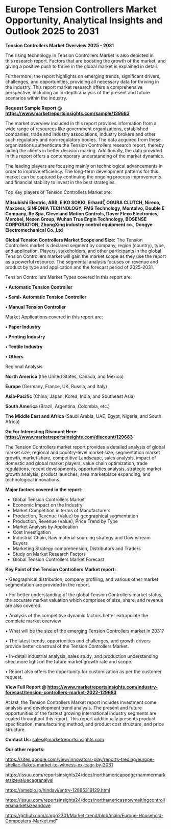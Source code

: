 # Europe Tension Controllers Market Opportunity, Analytical Insights and Outlook 2025 to 2031

<Strong> Tension Controllers Market Overview 2025 - 2031</strong>

The rising technology in Tension Controllers Market is also depicted in this research report. Factors that are boosting the growth of the market, and giving a positive push to thrive in the global market is explained in detail.

Furthermore, the report highlights on emerging trends, significant drivers, challenges, and opportunities, providing all necessary data for thriving in the industry. This report market research offers a comprehensive perspective, including an in-depth analysis of the present and future scenarios within the industry.

<strong>Request Sample Report @ <a href=https://www.marketreportsinsights.com/sample/129683>https://www.marketreportsinsights.com/sample/129683</a></strong>

The market overview included in this report provides information from a wide range of resources like government organizations, established companies, trade and industry associations, industry brokers and other such regulatory and non-regulatory bodies. The data acquired from these organizations authenticate the Tension Controllers research report, thereby aiding the clients in better decision making. Additionally, the data provided in this report offers a contemporary understanding of the market dynamics.

The leading players are focusing mainly on technological advancements in order to improve efficiency. The long-term development patterns for this market can be captured by continuing the ongoing process improvements and financial stability to invest in the best strategies.

Top Key players of Tension Controllers Market are:

<strong>Mitsubishi Electric, ABB, EIKO SOKKI, Erhardtⷨꙺ, OGURA CLUTCH, Nireco, Maxcess, SINFONIA TECHNOLOGY, FMS Technology, Montalvo, Double E Company, Re Spa, Cleveland Motion Controls, Dover Flexo Electronics, Merobel, Nexen Group, Wuhan True Engin Technology, BOSENSE CORPORATION, ZhongXing industry control equipment co., Dongye Electromechanical Co.,Ltd</strong>

<strong><b>Global Tension Controllers Market Scope and Size:</b></strong>
The Tension Controllers market is declared segment by company, region (country), type, and application. Players, stakeholders, and other participants in the global Tension Controllers market will gain the market scope as they use the report as a powerful resource. The segmental analysis focuses on revenue and product by type and application and the forecast period of 2025-2031.

Tension Controllers Market Types covered in this report are:

<strong>• Automatic Tension Controller

• Semi- Automatic Tension Controller

• Manual Tension Controller</strong>

Market Applications covered in this report are:

<strong>• Paper Industry

• Printing Industry

• Textile Industry

• Others</strong> 

Regional Analysis

<strong>North America</strong> (the United States, Canada, and Mexico)

<strong>Europe</strong> (Germany, France, UK, Russia, and Italy)

<strong>Asia-Pacific</strong> (China, Japan, Korea, India, and Southeast Asia)

<strong>South America</strong> (Brazil, Argentina, Colombia, etc.)

<strong>The Middle East and Africa</strong> (Saudi Arabia, UAE, Egypt, Nigeria, and South Africa)

<strong>Go For Interesting Discount Here: <a href=https://www.marketreportsinsights.com/discount/129683>https://www.marketreportsinsights.com/discount/129683</a></strong>

The Tension Controllers market report provides a detailed analysis of global market size, regional and country-level market size, segmentation market growth, market share, competitive Landscape, sales analysis, impact of domestic and global market players, value chain optimization, trade regulations, recent developments, opportunities analysis, strategic market growth analysis, product launches, area marketplace expanding, and technological innovations.

<strong><b>Major factors covered in the report:</b></strong>
<ul>
  <li>Global Tension Controllers Market </li>
  <li>Economic Impact on the Industry</li>
  <li>Market Competition in terms of Manufacturers</li>
  <li>Production, Revenue (Value) by geographical segmentation</li>
  <li>Production, Revenue (Value), Price Trend by Type</li>
  <li>Market Analysis by Application</li>
  <li>Cost Investigation</li>
  <li>Industrial Chain, Raw material sourcing strategy and Downstream Buyers</li>
  <li>Marketing Strategy comprehension, Distributors and Traders</li>
  <li>Study on Market Research Factors</li>
  <li>Global Tension Controllers Market Forecast</li>
</ul>

<strong><b>Key Point of the Tension Controllers Market report:</b></strong>

• Geographical distribution, company profiling, and various other market segmentation are provided in the report.

• For better understanding of the global Tension Controllers market status, the accurate market valuation which comprises of size, share, and revenue are also covered.

• Analysis of the competitive dynamic factors better extrapolate the complete market overview

• What will be the size of the emerging Tension Controllers market in 2031?

• The latest trends, opportunities and challenges, and growth drivers provide better construal of the Tension Controllers Market.

• In-detail industrial analysis, sales study, and production understanding shed more light on the future market growth rate and scope.

• Report also offers the opportunity for customization as per the customer request.

<strong><b>View Full Report @ <a href=https://www.marketreportsinsights.com/industry-forecast/tension-controllers-market-2022-129683>https://www.marketreportsinsights.com/industry-forecast/tension-controllers-market-2022-129683</a></b></strong>


At last, the Tension Controllers Market report includes investment come analysis and development trend analysis. The present and future opportunities of the fastest growing international industry segments are coated throughout this report. This report additionally presents product specification, manufacturing method, and product cost structure, and price structure.

<strong>Contact Us:</strong>
sales@marketreportsinsights.com

<strong>Our other reports:</strong>

<a href=https://sites.google.com/view/innovators-play/reports-treding/europe-shellac-flakes-market-to-witness-xx-cagr-by-2031>https://sites.google.com/view/innovators-play/reports-treding/europe-shellac-flakes-market-to-witness-xx-cagr-by-2031</a>

<a href=https://issuu.com/reportsinsights24/docs/northamericapodgerhammermarketsizevaluecagranalysi>https://issuu.com/reportsinsights24/docs/northamericapodgerhammermarketsizevaluecagranalysi</a>

<a href=https://ameblo.jp/hindavi/entry-12885319129.html>https://ameblo.jp/hindavi/entry-12885319129.html</a>

<a href=https://issuu.com/reportsinsights24/docs/northamericasnowmeltingcontrollersmarketsizeandove>https://issuu.com/reportsinsights24/docs/northamericasnowmeltingcontrollersmarketsizeandove</a>

<a href=https://github.com/cargo2301/Market-trend/blob/main/Europe-Household-Composters-Market.md>https://github.com/cargo2301/Market-trend/blob/main/Europe-Household-Composters-Market.md</a>"
